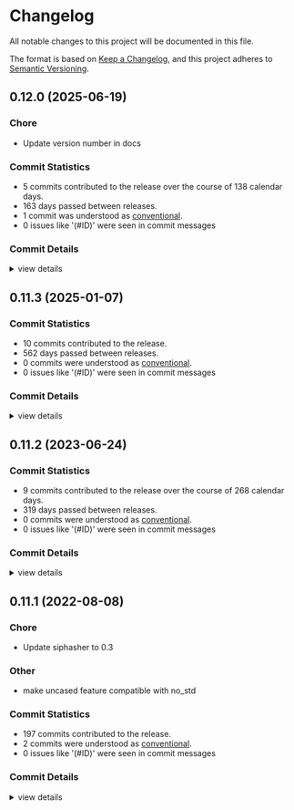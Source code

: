 # Changelog

All notable changes to this project will be documented in this file.

The format is based on [Keep a Changelog](https://keepachangelog.com/en/1.0.0/),
and this project adheres to [Semantic Versioning](https://semver.org/spec/v2.0.0.html).

## 0.12.0 (2025-06-19)

### Chore

 - <csr-id-08e74647f00f7d77cbb81e0cb73ed663798d000f/> Update version number in docs

### Commit Statistics

<csr-read-only-do-not-edit/>

 - 5 commits contributed to the release over the course of 138 calendar days.
 - 163 days passed between releases.
 - 1 commit was understood as [conventional](https://www.conventionalcommits.org).
 - 0 issues like '(#ID)' were seen in commit messages

### Commit Details

<csr-read-only-do-not-edit/>

<details><summary>view details</summary>

 * **Uncategorized**
    - Update version number in docs ([`08e7464`](https://github.com/rust-phf/rust-phf/commit/08e74647f00f7d77cbb81e0cb73ed663798d000f))
    - Merge pull request #289 from thaliaarchi/master ([`a6df856`](https://github.com/rust-phf/rust-phf/commit/a6df856ade4cfbf2666fcabbd70c666ea8234abf))
    - Add support for unicase::Ascii type ([`2806801`](https://github.com/rust-phf/rust-phf/commit/28068018dec5aab9b6ddc0da918431285db8cd34))
    - Merge branch 'master' into no-wasteful-allocations ([`33b8aff`](https://github.com/rust-phf/rust-phf/commit/33b8affe77cea8bdeccb5c8d6c730c78231fc138))
    - Merge branch 'master' into fastrand ([`576dd47`](https://github.com/rust-phf/rust-phf/commit/576dd47858a2db74eb4ef67a8385039ef17b867d))
</details>

## 0.11.3 (2025-01-07)

### Commit Statistics

<csr-read-only-do-not-edit/>

 - 10 commits contributed to the release.
 - 562 days passed between releases.
 - 0 commits were understood as [conventional](https://www.conventionalcommits.org).
 - 0 issues like '(#ID)' were seen in commit messages

### Commit Details

<csr-read-only-do-not-edit/>

<details><summary>view details</summary>

 * **Uncategorized**
    - Adjusting changelogs prior to release of phf_shared v0.11.3, phf_generator v0.11.3, phf_macros v0.11.3, phf v0.11.3, phf_codegen v0.11.3 ([`e111f4b`](https://github.com/rust-phf/rust-phf/commit/e111f4b53a965c188fdcbf03950321107d9b3987))
    - Merge branch 'master' into master ([`43e9bb6`](https://github.com/rust-phf/rust-phf/commit/43e9bb69aca9ab8ddf8e2041d33d4ec08a6a0ce1))
    - Merge pull request #314 from TGODiamond/master ([`4abd9a0`](https://github.com/rust-phf/rust-phf/commit/4abd9a0a5eaddb1b4c18d678b2924a1cda818f85))
    - Add `PhfBorrow<[u8; N]>` ([`e44fb71`](https://github.com/rust-phf/rust-phf/commit/e44fb714ea4d5fb85bfad1496dd887313cbfa3b5))
    - Merge pull request #304 from serprex/master ([`999e6a2`](https://github.com/rust-phf/rust-phf/commit/999e6a260f03d82aa9d159465113294e7ed019e7))
    - Update siphasher to 1.0 ([`7e0482e`](https://github.com/rust-phf/rust-phf/commit/7e0482e8e80e14d66cd46dde5ee6a16f34630ab3))
    - Merge pull request #300 from JohnTitor/msrv-1.61 ([`323366d`](https://github.com/rust-phf/rust-phf/commit/323366d03966ddad2eaa3432df79c9da8339e319))
    - Bump MSRV to 1.61 ([`1795f7b`](https://github.com/rust-phf/rust-phf/commit/1795f7b66b16af0191f221dc957bc8a090c891ad))
    - Merge pull request #291 from Manishearth/uncased-transmute ([`b7116ff`](https://github.com/rust-phf/rust-phf/commit/b7116ff519415d302c070aa313831cd473b1a911))
    - Bump uncased dep; remove generated transmute ([`c70bb63`](https://github.com/rust-phf/rust-phf/commit/c70bb636dea1c5902ca0cae68df2ec387eb1d2bc))
</details>

## 0.11.2 (2023-06-24)

### Commit Statistics

<csr-read-only-do-not-edit/>

 - 9 commits contributed to the release over the course of 268 calendar days.
 - 319 days passed between releases.
 - 0 commits were understood as [conventional](https://www.conventionalcommits.org).
 - 0 issues like '(#ID)' were seen in commit messages

### Commit Details

<csr-read-only-do-not-edit/>

<details><summary>view details</summary>

 * **Uncategorized**
    - Release phf_shared v0.11.2, phf_generator v0.11.2, phf_macros v0.11.2, phf v0.11.2, phf_codegen v0.11.2 ([`c9c35fd`](https://github.com/rust-phf/rust-phf/commit/c9c35fd8ba3f1bc228388b0cef6e3814a02a72c0))
    - Update changelogs ([`a1e5072`](https://github.com/rust-phf/rust-phf/commit/a1e5072b8e84b108f06389a1d41ac868426a03f7))
    - Merge pull request #274 from ankane/license-files ([`21baa73`](https://github.com/rust-phf/rust-phf/commit/21baa73941a0694ec48f437c0c0a6abfcc2f32d2))
    - Include license files in crates ([`1229b2f`](https://github.com/rust-phf/rust-phf/commit/1229b2faa6b97542ab4850a1723b1723dea92814))
    - Merge pull request #273 from drewkett/impl-phf-hash-for-slices ([`757012b`](https://github.com/rust-phf/rust-phf/commit/757012bba5eb5056a29c30c708e5c37993c2be1d))
    - Add `impl PhfHash` for integer slices ([`272f3d7`](https://github.com/rust-phf/rust-phf/commit/272f3d754457328e8bc765f1f5a56fd8420b0671))
    - Merge pull request #262 from Spaceface16518/ptr-size-impl ([`1b88e07`](https://github.com/rust-phf/rust-phf/commit/1b88e07eae51277f99fc08ae6d0171aafdb8cd77))
    - Merge pull request #269 from JohnTitor/clarify-build-deps ([`3bc663e`](https://github.com/rust-phf/rust-phf/commit/3bc663eb82686caeab4f49848d867ce87d313765))
    - Mention build-dependencies on phf_codegen ([`307ef77`](https://github.com/rust-phf/rust-phf/commit/307ef778fb3aa414b70b2d9584c71ee1a361836e))
</details>

## 0.11.1 (2022-08-08)

<csr-id-71977b26194ce6049a063131792760933952424b/>
<csr-id-3068a18e997ef04c302a10b51271353897a92027/>

### Chore

 - <csr-id-71977b26194ce6049a063131792760933952424b/> Update siphasher to 0.3

### Other

 - <csr-id-3068a18e997ef04c302a10b51271353897a92027/> make uncased feature compatible with no_std


### Commit Statistics

<csr-read-only-do-not-edit/>

 - 197 commits contributed to the release.
 - 2 commits were understood as [conventional](https://www.conventionalcommits.org).
 - 0 issues like '(#ID)' were seen in commit messages

### Commit Details

<csr-read-only-do-not-edit/>

<details><summary>view details</summary>

 * **Uncategorized**
    - Release phf_shared v0.11.1, phf_generator v0.11.1, phf_macros v0.11.1, phf v0.11.1, phf_codegen v0.11.1 ([`3897b21`](https://github.com/rust-phf/rust-phf/commit/3897b21c6d38e5adcaf9110b4bb33c19f6b41977))
    - Merge pull request #264 from rust-phf/tweak-changelog ([`97f997d`](https://github.com/rust-phf/rust-phf/commit/97f997d2be827ca636a29046c78e2c09c5c62650))
    - Replace handmade changelog with generated one by `cargo-smart-release` ([`cb84cf6`](https://github.com/rust-phf/rust-phf/commit/cb84cf6636ab52823c53e70d6abeac8f648a3482))
    - Add array impl for `usize` and `isize` ([`39fd8a4`](https://github.com/rust-phf/rust-phf/commit/39fd8a4b0042aee2a99deb214ea246610353b859))
    - Add `impl PhfBorrow` for `usize` and `isize` ([`34c92ce`](https://github.com/rust-phf/rust-phf/commit/34c92ce9c64236ade571fd1027957857e7e71525))
    - Add `impl FmtConst` for `usize` and `isize` ([`da88095`](https://github.com/rust-phf/rust-phf/commit/da8809503abfa9967ed8ed15eb8cdc7db46cf04a))
    - Add `impl PhfHash` for `usize` and `isize` ([`c217673`](https://github.com/rust-phf/rust-phf/commit/c217673eaa6370b2590c3b518db58ce1ccc53861))
    - Merge pull request #260 from JohnTitor/fix-repo-link ([`1407ebe`](https://github.com/rust-phf/rust-phf/commit/1407ebe536b39611db92d765ddec4de0e6c8a16e))
    - Add README.md for some crates ([`e0b34fa`](https://github.com/rust-phf/rust-phf/commit/e0b34fa0a697f45f2c41a875bf84b78a6d3ce079))
    - Add category to crates ([`32a72c3`](https://github.com/rust-phf/rust-phf/commit/32a72c3859997fd6b590e9ec092ae789d2acdf55))
    - Update repository links on Cargo.toml ([`1af3b0f`](https://github.com/rust-phf/rust-phf/commit/1af3b0fe1f8fdcae7ccc1bc8d51de309fb16a6bf))
    - Merge pull request #258 from JohnTitor/release-0.11.0 ([`c0b9ef9`](https://github.com/rust-phf/rust-phf/commit/c0b9ef98e798f807f94544aeb0fff429ef280efc))
    - Release 0.11.0 ([`d2efdc0`](https://github.com/rust-phf/rust-phf/commit/d2efdc08a7eb1d0d6c414b7b2ac41ce1fe1f9a43))
    - Merge pull request #257 from JohnTitor/edition-2021 ([`36ec885`](https://github.com/rust-phf/rust-phf/commit/36ec8854a9da4f295618e98d94aaf7150df2173e))
    - Make crates edition 2021 ([`b9d25da`](https://github.com/rust-phf/rust-phf/commit/b9d25da58b912d9927fbc41901631cd77836462b))
    - Merge pull request #251 from JohnTitor/weak-deps ([`2e1167c`](https://github.com/rust-phf/rust-phf/commit/2e1167c2046cd20aed1a906b4e23b40303cf0c00))
    - Make "unicase + macros" features work ([`11bb242`](https://github.com/rust-phf/rust-phf/commit/11bb2426f0237b1ecea8c8038630b1231ede4871))
    - Merge pull request #247 from turbocool3r/master ([`82f9492`](https://github.com/rust-phf/rust-phf/commit/82f9492da736e553e25f7f0b1cdce5dbd486e688))
    - Fix build issues. ([`ee82cc9`](https://github.com/rust-phf/rust-phf/commit/ee82cc994573fbb774a0006f13bceb871710fdb6))
    - Implement PhfHash for arrays of any size. ([`cf0f6ec`](https://github.com/rust-phf/rust-phf/commit/cf0f6ec2870ab8d9c7339fe72a536c526003263f))
    - Merge pull request #240 from JohnTitor/docs-update ([`da98b9e`](https://github.com/rust-phf/rust-phf/commit/da98b9e80fdb22cd6d48a4a42489840afe603756))
    - Refine doc comments ([`d8cfc43`](https://github.com/rust-phf/rust-phf/commit/d8cfc436059a1c2c3ede1afb0f9ec2333c046fc6))
    - Merge pull request #232 from petrosagg/no_std_uncased ([`96dbc0d`](https://github.com/rust-phf/rust-phf/commit/96dbc0d936d614cbee980b4e7a6050f6ba84c8a5))
    - Make uncased feature compatible with no_std ([`3068a18`](https://github.com/rust-phf/rust-phf/commit/3068a18e997ef04c302a10b51271353897a92027))
    - Merge pull request #234 from JohnTitor/fix-ci ([`eba4cc2`](https://github.com/rust-phf/rust-phf/commit/eba4cc28d92c1db95cc430985a0fbc9ca63d1307))
    - Fix CI failure ([`d9b5ff2`](https://github.com/rust-phf/rust-phf/commit/d9b5ff23367d2bbcc385ff8243c7d972f45d459c))
    - Merge pull request #230 from JohnTitor/release-0.10 ([`3ea14b2`](https://github.com/rust-phf/rust-phf/commit/3ea14b2166553ad6e7b9afe7244144f5d661b6c6))
    - Prepare for release 0.10.0 ([`588ac25`](https://github.com/rust-phf/rust-phf/commit/588ac25dd5c0afccea084e6f94867328a6a30454))
    - Merge pull request #223 from JohnTitor/minor-cleanup ([`c746106`](https://github.com/rust-phf/rust-phf/commit/c746106ad05917ad62f244504727b07e07c3e075))
    - Minor cleanups ([`8868d08`](https://github.com/rust-phf/rust-phf/commit/8868d088e2fed36fcd7741e9a1c5bf68bef4f46e))
    - Merge pull request #219 from JohnTitor/release-0.9.0 ([`307969f`](https://github.com/rust-phf/rust-phf/commit/307969ff3bb8cae320e648890a9525920035944b))
    - Prepare 0.9.0 release ([`2ca46c4`](https://github.com/rust-phf/rust-phf/commit/2ca46c4f9c9083c128fcc6add33dc5986638940f))
    - Merge pull request #218 from JohnTitor/cleanup ([`76f9072`](https://github.com/rust-phf/rust-phf/commit/76f907239af9b0cca7dac4e6d702cedc72f6f371))
    - Run rustfmt ([`dd86c6c`](https://github.com/rust-phf/rust-phf/commit/dd86c6c103f25021b52144085b8fab0a94582bef))
    - Fix some clippy warnings ([`9adc370`](https://github.com/rust-phf/rust-phf/commit/9adc370ead7fbcc36cd0c74f495ab7631e0c9754))
    - Cleanup docs ([`ddecc3a`](https://github.com/rust-phf/rust-phf/commit/ddecc3aa97aec6d9e9d6e59c57bc598d476335c1))
    - Merge pull request #197 from benesch/uncased ([`8b44f0c`](https://github.com/rust-phf/rust-phf/commit/8b44f0c4caf1a431426ff8dbae68f0693d6cef63))
    - Add support for uncased ([`2a6087f`](https://github.com/rust-phf/rust-phf/commit/2a6087fcaf99b445ff6013f693f7c4fe5d6f7387))
    - Merge pull request #174 from abonander/169-drop-borrow ([`3c087d4`](https://github.com/rust-phf/rust-phf/commit/3c087d4782be496e7955d2b51d5883c4ce64ccd3))
    - Replace uses of `std::borrow::Borrow` with new `PhfBorrow` trait ([`b2f3a9c`](https://github.com/rust-phf/rust-phf/commit/b2f3a9c6a95ebabc2b0ae7ed1ec3ee7d72418e85))
    - Merge pull request #199 from neandrake/fmtconst-string ([`ff45c2e`](https://github.com/rust-phf/rust-phf/commit/ff45c2e9d504ca09494b944bf5f7b3362f97d633))
    - Allow using the owned `String` type for `phf` dynamic code generation. ([`58dfc05`](https://github.com/rust-phf/rust-phf/commit/58dfc05a7d27ac506016186970b4f3697c1c6475))
    - Merge pull request #180 from abonander/master ([`81c7cc5`](https://github.com/rust-phf/rust-phf/commit/81c7cc5b48649108428671d3b8ad151f6fbdb359))
    - Release v0.8.0 ([`4060288`](https://github.com/rust-phf/rust-phf/commit/4060288dc2c1ebe3b0630e4016ed51935bb0c863))
    - Merge pull request #168 from abonander/167-std-default ([`a932094`](https://github.com/rust-phf/rust-phf/commit/a93209486f5874515da0483002e8669b2dbf95e6))
    - Switch optional `core` feature to default `std` feature ([`645e23d`](https://github.com/rust-phf/rust-phf/commit/645e23dda30ac1b99af39f201a74211e7ac3251a))
    - Merge pull request #164 from abonander/perf-improvements ([`70129c6`](https://github.com/rust-phf/rust-phf/commit/70129c6fbcdf428ce9f1014eea935301ac70e410))
    - Use sip128 instead of hashing twice ([`a8e67c3`](https://github.com/rust-phf/rust-phf/commit/a8e67c37486974f810737add6fce73e82aeb39aa))
    - Use two separate hashes and full 32-bit displacements ([`9b70bd9`](https://github.com/rust-phf/rust-phf/commit/9b70bd94f8b0b74f156e75ccefbd4a4c7ba29728))
    - Merge pull request #157 from abonander/array-formatting ([`8fc18be`](https://github.com/rust-phf/rust-phf/commit/8fc18be75dd3cb284b0b34b6c9e99c3c92544268))
    - Fix formatting for arrays after #156 ([`40c1476`](https://github.com/rust-phf/rust-phf/commit/40c147691acd4996fc6883a05734fc6da125143d))
    - Merge pull request #156 from abonander/slice-fix ([`56ff009`](https://github.com/rust-phf/rust-phf/commit/56ff0090ed04bc4d3bbc06de36884f0dfac0d100))
    - Fix `FmtConst` for `[u8]` ([`12b4fde`](https://github.com/rust-phf/rust-phf/commit/12b4fde5850f2de79e9cf5163689624a3a9787a1))
    - Merge pull request #144 from ignatenkobrain/patch-1 ([`7b415a4`](https://github.com/rust-phf/rust-phf/commit/7b415a424ef45ae66131a004ea4180c18ff53ef2))
    - Merge branch 'master' into patch-1 ([`cd0d7ce`](https://github.com/rust-phf/rust-phf/commit/cd0d7ce1194252dcaca3153988ba2a4effa66b4f))
    - Merge pull request #155 from abonander/128-bit-ints ([`6749552`](https://github.com/rust-phf/rust-phf/commit/674955292a7028752f2eb25e34c27e881f6b11a1))
    - Implement support for 128-bit ints and fix high magnitude vals ([`5be5919`](https://github.com/rust-phf/rust-phf/commit/5be59199389c0703fff62f640eb1a0d19243fc48))
    - Merge pull request #152 from abonander/unicase-upgrade ([`27f7c2c`](https://github.com/rust-phf/rust-phf/commit/27f7c2c85efde7aeb3c5409985f2d605aff8e05b))
    - Convert to 2018 edition ([`9ff66ab`](https://github.com/rust-phf/rust-phf/commit/9ff66ab36a23c7170cc775773f042a06de426c3b))
    - Upgrade `unicase` ([`4a7f766`](https://github.com/rust-phf/rust-phf/commit/4a7f7667598e7beb4c76c72b2bf2fb6571f6dbd9))
    - Don't rely on `fmt::Debug` for codegen ([`97405f5`](https://github.com/rust-phf/rust-phf/commit/97405f5be14738dc5d03a8b309297ffa295f4702))
    - Update siphasher to 0.3 ([`71977b2`](https://github.com/rust-phf/rust-phf/commit/71977b26194ce6049a063131792760933952424b))
    - Release v0.7.24 ([`1287414`](https://github.com/rust-phf/rust-phf/commit/1287414b1302d2d717c5f4be81accf4c12ccad48))
    - Downgrade siphasher ([`54dd1e2`](https://github.com/rust-phf/rust-phf/commit/54dd1e22ccb0788fab5240feb5502e02c7b034b9))
    - Upgrade rand and siphasher ([`80d9894`](https://github.com/rust-phf/rust-phf/commit/80d9894e5db7b5a8acf5b89716ee506de2a95b99))
    - Release v0.7.23 ([`a050b6f`](https://github.com/rust-phf/rust-phf/commit/a050b6f2a6b825bf0824339266ab9545340420d4))
    - Release 0.7.22 ([`ab88405`](https://github.com/rust-phf/rust-phf/commit/ab884054fa17eef915db2bdb5259c7aa71fbfea6))
    - Release v0.7.21 ([`6c7e2d9`](https://github.com/rust-phf/rust-phf/commit/6c7e2d9ce17ff1b87507925bdbe87e6e682ed3e4))
    - Link to docs.rs ([`61142c5`](https://github.com/rust-phf/rust-phf/commit/61142c5aa168cff1bf53a6961ddc12012b49e1bb))
    - Switch to non-deprecated SipHasher ([`fb3c115`](https://github.com/rust-phf/rust-phf/commit/fb3c115a306e6e0a12b88e12d7178857dbc5f66e))
    - Release v0.7.20 ([`f631f50`](https://github.com/rust-phf/rust-phf/commit/f631f50abfaf6ea3d6fc8caaada47975b6df3a62))
    - Merge branch 'release' ([`ea7e256`](https://github.com/rust-phf/rust-phf/commit/ea7e2562706663632a0af65ae9fa94e5cf78c4ea))
    - Merge branch 'release-v0.7.19' into release ([`81a4806`](https://github.com/rust-phf/rust-phf/commit/81a4806b05f14fb49aa972de27a42926a542ec44))
    - Release v0.7.19 ([`0a98dd1`](https://github.com/rust-phf/rust-phf/commit/0a98dd1865d12a3fa4cc27bdb38fa1e7374940d9))
    - Merge branch 'release' ([`ecab54b`](https://github.com/rust-phf/rust-phf/commit/ecab54b8a028c88938f220dbb0a684e017bab62f))
    - Merge branch 'release-v0.7.18' into release ([`dfa970b`](https://github.com/rust-phf/rust-phf/commit/dfa970b229cc32cfb2da1692aa94ad8a266e704a))
    - Release v0.7.18 ([`3f71765`](https://github.com/rust-phf/rust-phf/commit/3f717650f4331f5dbb9d7a3f878228fcf1138729))
    - Merge branch 'release' ([`5f08563`](https://github.com/rust-phf/rust-phf/commit/5f0856327731107d9fada1b0318f6f15f32957c2))
    - Merge branch 'release-v0.7.17' into release ([`e073dd2`](https://github.com/rust-phf/rust-phf/commit/e073dd262d1b4c95234222ee5048fc883b9c7301))
    - Release v0.7.17 ([`21ecf72`](https://github.com/rust-phf/rust-phf/commit/21ecf72101715e4754db95a64ecd7de5a37b7f14))
    - Merge pull request #91 from Bobo1239/master ([`bf472f2`](https://github.com/rust-phf/rust-phf/commit/bf472f2baed1552530a80c95ba5872a78fd68a5c))
    - Add UniCase support to phf_macros and bump unicase version ([`2af3abb`](https://github.com/rust-phf/rust-phf/commit/2af3abb00cafc85d43755e43767a2a8b274f6670))
    - Merge branch 'release' ([`839f06d`](https://github.com/rust-phf/rust-phf/commit/839f06d5a10c1300353b8f3c972990624695b668))
    - Merge branch 'release-v0.7.16' into release ([`6f5575c`](https://github.com/rust-phf/rust-phf/commit/6f5575c9b12d3619ea17c0825a613fcac12820f4))
    - Release v0.7.16 ([`8bf29c1`](https://github.com/rust-phf/rust-phf/commit/8bf29c10a878c83d73cc40385f0e96cb9cc95afa))
    - Merge branch 'release' ([`b4ec398`](https://github.com/rust-phf/rust-phf/commit/b4ec398f415e5cac2cd4d794b1889788e644447f))
    - Merge branch 'release-v0.7.15' into release ([`6bbc9e2`](https://github.com/rust-phf/rust-phf/commit/6bbc9e249b9a84e2019432b7d3b178851d2d776e))
    - Release v0.7.15 ([`20f896e`](https://github.com/rust-phf/rust-phf/commit/20f896e6975cabb9cf9883b08eaa5b3da8597f11))
    - Merge branch 'release' ([`7c692d4`](https://github.com/rust-phf/rust-phf/commit/7c692d42970bf6cb2540f6b2d3c88d63b3fd1f7a))
    - Merge branch 'release-v0.7.14' into release ([`ea8dd65`](https://github.com/rust-phf/rust-phf/commit/ea8dd652c292746a20bf3a680e9f925f6f0530b1))
    - Release v0.7.14 ([`fee66fc`](https://github.com/rust-phf/rust-phf/commit/fee66fc20e33f2b119f830a8926f3b6e52abcf09))
    - Merge pull request #82 from Ryman/unicase ([`909fac5`](https://github.com/rust-phf/rust-phf/commit/909fac5d4414a7d366432de078bcc6f78a25c230))
    - Add an impl of PhfHash for UniCase ([`d761144`](https://github.com/rust-phf/rust-phf/commit/d761144daf92ce6aed83165aa840a1ae72bd0bb2))
    - Drop all rust features ([`888f623`](https://github.com/rust-phf/rust-phf/commit/888f6234cd4e26e08b1f2d3716e4d4e0b95d0196))
    - Conditionally compile String and Vec impls ([`8105ae8`](https://github.com/rust-phf/rust-phf/commit/8105ae8f6c1e4fde641716521b327eb07cf648cc))
    - Implement PhfHash for String and Vec<u8> ([`ae820e6`](https://github.com/rust-phf/rust-phf/commit/ae820e6b8c8b4a46083ea4105ec3b378d52e8db0))
    - Merge branch 'release' ([`d9351e1`](https://github.com/rust-phf/rust-phf/commit/d9351e1488bd42d1a4453e4a465177fb1c781fdc))
    - Merge branch 'release-v0.7.13' into release ([`b582e4e`](https://github.com/rust-phf/rust-phf/commit/b582e4ecec23be992ba915fc7873c0d5598f388a))
    - Release v0.7.13 ([`4769a6d`](https://github.com/rust-phf/rust-phf/commit/4769a6d2ce1d392da06e4b3cb833a1cdccb1f1aa))
    - Merge branch 'release' ([`5659a9d`](https://github.com/rust-phf/rust-phf/commit/5659a9db39bc5ee2179b264fce4cba4384d6d025))
    - Merge branch 'release-v0.7.12' into release ([`2f0a5de`](https://github.com/rust-phf/rust-phf/commit/2f0a5de9f01d9d22c774d8d85daec2a047a462e8))
    - Release v0.7.12 ([`9b75ee5`](https://github.com/rust-phf/rust-phf/commit/9b75ee5ed14060c45a5785fba0387be09e698624))
    - Merge branch 'release' ([`87ffab8`](https://github.com/rust-phf/rust-phf/commit/87ffab863aaeefb5ac2164da62f0407122d8057e))
    - Merge branch 'release-v0.7.11' into release ([`7260d04`](https://github.com/rust-phf/rust-phf/commit/7260d04413349bacab484afb74f9a496335278e1))
    - Release v0.7.11 ([`a004227`](https://github.com/rust-phf/rust-phf/commit/a0042277b181ec95fcbf29751b9a453f4f962ebb))
    - Merge branch 'release' ([`1579bec`](https://github.com/rust-phf/rust-phf/commit/1579bec1448c7b833f5965fe39d4ef2df66c982c))
    - Merge branch 'release-v0.7.10' into release ([`25cea13`](https://github.com/rust-phf/rust-phf/commit/25cea133fb4eec938bdfa74f04adbc8d94e30d4e))
    - Release v0.7.10 ([`c43154b`](https://github.com/rust-phf/rust-phf/commit/c43154b2661dc09620a7879c16f37b47d6ec03ae))
    - Merge branch 'release' ([`2c67ce5`](https://github.com/rust-phf/rust-phf/commit/2c67ce5a4129cd543178bf015f021a3bb83b6895))
    - Merge branch 'release-v0.7.9' into release ([`87206e1`](https://github.com/rust-phf/rust-phf/commit/87206e1c7b8d4089370dc168402ded0c0700a447))
    - Release v0.7.9 ([`b7d29df`](https://github.com/rust-phf/rust-phf/commit/b7d29dfe0df288b2da74de195f764eace1c8e443))
    - Merge branch 'release' ([`cd33902`](https://github.com/rust-phf/rust-phf/commit/cd339023e90ac1ce6971fa81badea65fb1f2b086))
    - Merge branch 'release-v0.7.8' into release ([`8bc23a0`](https://github.com/rust-phf/rust-phf/commit/8bc23a023908a038d668b6f7d8e94ee416995285))
    - Release v0.7.8 ([`aad0b9b`](https://github.com/rust-phf/rust-phf/commit/aad0b9b658fb970e3df60b066961aafca1a17c44))
    - Merge branch 'release' ([`dccff69`](https://github.com/rust-phf/rust-phf/commit/dccff69384729e3d4972174ce62d8f9db9429485))
    - Merge branch 'release-v0.7.7' into release ([`2d988b7`](https://github.com/rust-phf/rust-phf/commit/2d988b7dfb04d949246adc047f6b195263612246))
    - Release v0.7.7 ([`c9e7a93`](https://github.com/rust-phf/rust-phf/commit/c9e7a93f4d6f85a72651aba6187e4c956d8c1167))
    - Run through rustfmt ([`58e2223`](https://github.com/rust-phf/rust-phf/commit/58e222380b7fc9609a055cb5a6110ba04e47d677))
    - Merge branch 'release' ([`776046c`](https://github.com/rust-phf/rust-phf/commit/776046c961456dee9e16a6b6574d336c66e259f8))
    - Merge branch 'release-v0.7.6' into release ([`2ea7d5c`](https://github.com/rust-phf/rust-phf/commit/2ea7d5cab5e9e54952ca618b43ec3583a33a4847))
    - Release v0.7.6 ([`5bcd5c9`](https://github.com/rust-phf/rust-phf/commit/5bcd5c95215f5aa29e133cb2912662085a8158f0))
    - Simplify no_std logic a bit ([`70f2ed9`](https://github.com/rust-phf/rust-phf/commit/70f2ed93d2e64b822bf2a23fde0ee848e8785bd1))
    - Merge pull request #68 from gz/master ([`44006f7`](https://github.com/rust-phf/rust-phf/commit/44006f74efca95d4f049bbf25df6321977c39577))
    - Reinstantiate no_std cargo feature flag. ([`7c3f757`](https://github.com/rust-phf/rust-phf/commit/7c3f757cdc83b4035d81f0d521b4b80b9080155e))
    - Merge branch 'release' ([`1f770df`](https://github.com/rust-phf/rust-phf/commit/1f770df1290b586a8d641ecb0bbd105080afc0ea))
    - Merge branch 'release-v0.7.5' into release ([`bb65b8c`](https://github.com/rust-phf/rust-phf/commit/bb65b8cca30ef9d4518e3083558019a972873efa))
    - Release v0.7.5 ([`fda44f5`](https://github.com/rust-phf/rust-phf/commit/fda44f550401c1bd4aad29bb2c07030b86761028))
    - Merge branch 'release' ([`269b5dc`](https://github.com/rust-phf/rust-phf/commit/269b5dc41ebf82f423393d5219e8107e9c911a03))
    - Merge branch 'release-v0.7.4' into release ([`7c093e8`](https://github.com/rust-phf/rust-phf/commit/7c093e83ffe5192d9cdcd5402b6abb7800ffafb3))
    - Release v0.7.4 ([`c7c0d3c`](https://github.com/rust-phf/rust-phf/commit/c7c0d3c294126157f0275a05b7c3a65c419234a1))
    - Merge pull request #62 from SimonSapin/string-cache ([`6f59718`](https://github.com/rust-phf/rust-phf/commit/6f5971869e5864cae653ec3606d17b554c343ef8))
    - Add hash() and get_index() to phf_shared. ([`d3b2ea0`](https://github.com/rust-phf/rust-phf/commit/d3b2ea0f0a9bd9cb79da90d8795f1905c3df1f5f))
    - Update PhfHash to mirror std::hash::Hash ([`96ef156`](https://github.com/rust-phf/rust-phf/commit/96ef156baae669b233673d6be2b96617ad48551e))
    - Make PhfHash endianness-independent ([`8f406b9`](https://github.com/rust-phf/rust-phf/commit/8f406b910a2ec0f389b977614f8de3151bb17070))
    - Release v0.7.3 ([`77ea239`](https://github.com/rust-phf/rust-phf/commit/77ea23917e908b10c4c5c463671a8409292f8661))
    - Release v0.7.2 ([`642b69d`](https://github.com/rust-phf/rust-phf/commit/642b69d0100a4ee7ec6e430ef1351bd1f28f9a4a))
    - Release v0.7.1 ([`9cb9de9`](https://github.com/rust-phf/rust-phf/commit/9cb9de911ad4e16964f0def29780dde1630c3619))
    - Release v0.7.0 ([`555a690`](https://github.com/rust-phf/rust-phf/commit/555a690561673597aee068650ac884bbcc2e31cf))
    - Release v0.6.19 ([`5810d30`](https://github.com/rust-phf/rust-phf/commit/5810d30ef2162f33cfb4da99c65b7344c7f2913b))
    - Release v0.6.18 ([`36efc72`](https://github.com/rust-phf/rust-phf/commit/36efc721478d097fba1e5458cbdd9f288637abae))
    - Fix for upstream changes ([`eabadcf`](https://github.com/rust-phf/rust-phf/commit/eabadcf7e8af351ba8f07d86746e35adc8c5812e))
    - Release v0.6.17 ([`271ccc2`](https://github.com/rust-phf/rust-phf/commit/271ccc27d885363d4d8c549f75624d08c48e56c5))
    - Release v0.6.15 ([`ede14df`](https://github.com/rust-phf/rust-phf/commit/ede14df1e574674852b09bcafff4ad549ebfd4ae))
    - Release v0.6.14 ([`cf64ebb`](https://github.com/rust-phf/rust-phf/commit/cf64ebb8f769c9f12c9a03d05713dde6b8caf371))
    - Merge pull request #50 from o01eg/patch-1 ([`5a3309b`](https://github.com/rust-phf/rust-phf/commit/5a3309b50e5685816c7712072df887890eba0823))
    - Update to rustc 1.0.0-dev (e46610966 2015-03-17) (built 2015-03-17) ([`54f32dd`](https://github.com/rust-phf/rust-phf/commit/54f32dd4cba60fd4833cd2cf0e1030cfd9a9ca4b))
    - Release v0.6.13 ([`4fdb533`](https://github.com/rust-phf/rust-phf/commit/4fdb5331fd9978ca3e180a06fb2e34627f50fb77))
    - Release v0.6.12 ([`59ca586`](https://github.com/rust-phf/rust-phf/commit/59ca58637206c9806c13cc24cb35cb7d0ce9d23f))
    - Release v0.6.11 ([`e1e6d3b`](https://github.com/rust-phf/rust-phf/commit/e1e6d3b40a6babddd0989406f2b4e952443ff52e))
    - Release v0.6.10 ([`fc45373`](https://github.com/rust-phf/rust-phf/commit/fc45373b34a461664f532c5108f3d2625172c128))
    - Add doc URLs ([`4605db3`](https://github.com/rust-phf/rust-phf/commit/4605db3e7e0c4bef09ccf6c09c7dbcc36b707a9f))
    - Remove core feature ([`d4c189a`](https://github.com/rust-phf/rust-phf/commit/d4c189a2b060df33e7c97d6c1f0f430b68fc23b5))
    - Release v0.6.9 ([`822f4e3`](https://github.com/rust-phf/rust-phf/commit/822f4e3fb127dc02d36d802803d71aa5b98bed3c))
    - More fixes ([`0c04b9c`](https://github.com/rust-phf/rust-phf/commit/0c04b9cb2679a63394778a7362ef14441b6c2032))
    - Fix for upstream changes ([`f014882`](https://github.com/rust-phf/rust-phf/commit/f01488236a8e944f1b12b4bc441d55c10fc47aa1))
    - Release v0.6.8 ([`cd637ca`](https://github.com/rust-phf/rust-phf/commit/cd637cafb6d37b1901b6c119a7d26f253e9a288e))
    - Release v0.6.7 ([`bfc36c9`](https://github.com/rust-phf/rust-phf/commit/bfc36c979225f652cdb72f3b1f2a25e77b50ab8c))
    - Fix for upstream changes ([`5ff7040`](https://github.com/rust-phf/rust-phf/commit/5ff70403a1b12c30206b128ac619b31c69e42eb4))
    - Release v0.6.6 ([`b09a174`](https://github.com/rust-phf/rust-phf/commit/b09a174a166c7744c5989bedc6ba68340f6f7fd1))
    - Release v0.6.5 ([`271e784`](https://github.com/rust-phf/rust-phf/commit/271e7848f35b31d6ce9fc9268de173738464bfc8))
    - Fix for upstream changes ([`3db7cef`](https://github.com/rust-phf/rust-phf/commit/3db7cef414e4de28eb6c18938c275a3aafbdafa4))
    - Move docs to this repo and auto build them ([`f8ef160`](https://github.com/rust-phf/rust-phf/commit/f8ef160480e2d4ce72fa7afb6ebce70e45acbc76))
    - Release v0.6.4 ([`6866c1b`](https://github.com/rust-phf/rust-phf/commit/6866c1bf5ad5091bc969f1356884aa86c27458cb))
    - Release v0.6.3 ([`b0c5e3c`](https://github.com/rust-phf/rust-phf/commit/b0c5e3cb69742f81160ea80a3ba1782a0b4e01a2))
    - Release v0.6.2 ([`d9ddf45`](https://github.com/rust-phf/rust-phf/commit/d9ddf45b15ba812b0d3acedffb08e901742e56c4))
    - Link to libstd by default ([`24555b1`](https://github.com/rust-phf/rust-phf/commit/24555b19e6b54656633cc4ceac91864f14c20471))
    - Release v0.6.1 ([`ca0e9f6`](https://github.com/rust-phf/rust-phf/commit/ca0e9f6b9c737f3d11bcad2f4624bb5603a8170e))
    - Fix for stability changes ([`f7fb510`](https://github.com/rust-phf/rust-phf/commit/f7fb510dfe67f11522a2d214bd14d21f910bfd7b))
    - Release v0.6.0 ([`09d6870`](https://github.com/rust-phf/rust-phf/commit/09d687053caf4d321f72907528573b3334fae3c2))
    - Release v0.5.0 ([`8683be2`](https://github.com/rust-phf/rust-phf/commit/8683be260effe5605243ef230bad6154ef4e5e20))
    - Fix deprecation warning ([`d0fa86a`](https://github.com/rust-phf/rust-phf/commit/d0fa86a1f37f118382a3dc4400de158f8d181a2a))
    - Release v0.4.9 ([`28cbe70`](https://github.com/rust-phf/rust-phf/commit/28cbe704e0f96495c2527ad93c5e67315c245908))
    - Fix for upstream changes ([`0b22188`](https://github.com/rust-phf/rust-phf/commit/0b22188f5767a0a125d01ed8b176ce19fef95cad))
    - Release v0.4.8 ([`bb858f1`](https://github.com/rust-phf/rust-phf/commit/bb858f11dd88579d47b0089121f8d551731464ab))
    - Merge pull request #38 from chris-morgan/master ([`668f986`](https://github.com/rust-phf/rust-phf/commit/668f986705ba3a6385b47b851878250ce954a6dc))
    - Release v0.4.7 ([`d83f551`](https://github.com/rust-phf/rust-phf/commit/d83f551a874a24b2a4308804e7cbca32a1aa2494))
    - Fix for upstream changes ([`c3ae5ac`](https://github.com/rust-phf/rust-phf/commit/c3ae5ac94cfa11404b420d45229c3a0d0d8a4535))
    - Release v0.4.6 ([`360bf81`](https://github.com/rust-phf/rust-phf/commit/360bf81ad3aafced75dc64a49e58a867d5239264))
    - Release v0.4.5 ([`ab4786c`](https://github.com/rust-phf/rust-phf/commit/ab4786c09b55e46658f2a66092caf6a782d056a6))
    - Release v0.4.4 ([`f678635`](https://github.com/rust-phf/rust-phf/commit/f678635378555b7d086014b0466aea12a3ae5701))
    - Fix for upstream changes ([`2b4863f`](https://github.com/rust-phf/rust-phf/commit/2b4863fcb5827d5bd89cc278d2a3052b6b3ee20e))
    - Release v0.4.3 ([`4f5902c`](https://github.com/rust-phf/rust-phf/commit/4f5902c222a81da009bf7955bc96568c73b46b13))
    - Release v0.4.2 ([`69d92b8`](https://github.com/rust-phf/rust-phf/commit/69d92b869fab51a31fda6126003edadd9e832b32))
    - Merge pull request #37 from alexcrichton/update ([`b9f0a43`](https://github.com/rust-phf/rust-phf/commit/b9f0a43500499fc08170690bdc6624f289e35841))
    - Update to rust master ([`4a0d48d`](https://github.com/rust-phf/rust-phf/commit/4a0d48d165d78d1b3e8f791503e220a032d26d24))
    - Release v0.4.1 ([`0fba837`](https://github.com/rust-phf/rust-phf/commit/0fba8374fd6fb1b10d9d456ae4b1310b00e9d9ca))
    - Make sure we're actually no_std ([`126c6e2`](https://github.com/rust-phf/rust-phf/commit/126c6e26345113bc7492c8ef920ad609b0b25af7))
    - Re-fix str and [u8] hashing when cross compiling ([`a0eb200`](https://github.com/rust-phf/rust-phf/commit/a0eb200d87971555d3d7ce8498404844c860a47f))
    - Release v0.4.0 ([`49dbb36`](https://github.com/rust-phf/rust-phf/commit/49dbb3636621c0436e771a4e0ebfe7342b676616))
    - Fix for upstream changes and drop xxhash ([`fc2539f`](https://github.com/rust-phf/rust-phf/commit/fc2539f7893ef0f833a8c13ec77ba317bd8bf43e))
    - Release v0.3.0 ([`0a80b06`](https://github.com/rust-phf/rust-phf/commit/0a80b06ecde77b33cec8c956c67704613fdd313e))
    - Merge pull request #32 from sp3d/master ([`fc4829a`](https://github.com/rust-phf/rust-phf/commit/fc4829a292663e4e30a23a4ba1de693d154cd611))
    - Add support for [u8, ..N] keys ([`e26947c`](https://github.com/rust-phf/rust-phf/commit/e26947cc264266bcbc85b8cf5c46b2019d654c72))
    - Bump to 0.2 ([`4546f51`](https://github.com/rust-phf/rust-phf/commit/4546f51fccbd56ddf1214fe232db8926d9f471de))
    - Bump to 0.1.0 ([`43d9a50`](https://github.com/rust-phf/rust-phf/commit/43d9a50e6240716d68dadd9d037f22b2f7df4b58))
    - Make publishable on crates.io ([`4ad2bb2`](https://github.com/rust-phf/rust-phf/commit/4ad2bb27be35015b3f37ec7025c46df9170b3ef9))
    - Pull shared code into a module ([`19c4f8d`](https://github.com/rust-phf/rust-phf/commit/19c4f8d420d3a9ff8e3ace0256198f5db9fccae0))
</details>

